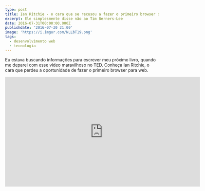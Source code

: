 ```yaml
---
type: post
title: Ian Ritchie - o cara que se recusou a fazer o primeiro browser do mundo
excerpt: Ele simplesmente disse não ao Tim Berners-Lee
date: 2016-07-31T00:00:00.000Z
publishdate: '2016-07-30 21:00'
image: 'https://i.imgur.com/NLLbT19.png'
tags:
  - desenvolvimento web
  - tecnologia
---
```


Eu estava buscando informações para escrever meu próximo livro, quando me deparei com esse vídeo maravilhoso no TED. Conheça Ian Ritchie, o cara que perdeu a oportunidade de fazer o primeiro browser para web. 

<iframe src="https://embed-ssl.ted.com/talks/lang/pt-br/ian_ritchie_the_day_i_turned_down_tim_berners_lee.html" width="640" height="360" frameborder="0" scrolling="no" webkitAllowFullScreen mozallowfullscreen allowFullScreen></iframe>
